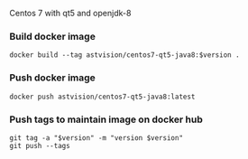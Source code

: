Centos 7 with qt5 and openjdk-8

### Build docker image
```
docker build --tag astvision/centos7-qt5-java8:$version .
```

### Push docker image
```
docker push astvision/centos7-qt5-java8:latest
```

### Push tags to maintain image on docker hub
```
git tag -a "$version" -m "version $version"
git push --tags
```
